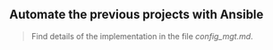 ## Automate the previous projects with Ansible

> Find details of the implementation in the file *config_mgt.md*.  
 
    
